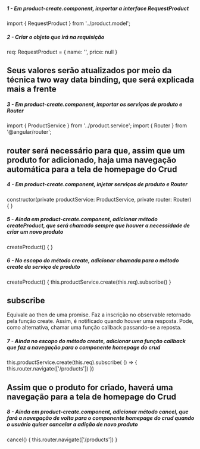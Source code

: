 ##### 1 - Em product-create.component, importar a interface RequestProduct
import { RequestProduct } from '../product.model';


##### 2 - Criar o objeto que irá na requisição
req: RequestProduct = {
  name: '',
  price: null
}

## Seus valores serão atualizados por meio da técnica two way data binding, que será explicada mais a frente


##### 3 - Em product-create.component, importar os serviços de produto e Router   
import { ProductService } from '../product.service';
import { Router } from '@angular/router';

## router será necessário para que, assim que um produto for adicionado, haja uma navegação automática para a tela de homepage do Crud


##### 4 - Em product-create.component, injetar serviços de produto e Router
constructor(private productService: ProductService, private router: Router) { }


##### 5 - Ainda em product-create.component, adicionar método createProduct, que será chamado sempre que houver a necessidade de criar um novo produto
createProduct() {
}


##### 6 - No escopo do método create, adicionar chamada para o método create da serviço de produto
createProduct() {
  this.productService.create(this.req).subscribe()
}

## subscribe
Equivale ao then de uma promise. Faz a inscrição no observable retornado pela função create. Assim, é notificado quando houver uma resposta. Pode, como alternativa, chamar uma função callback passando-se a reposta.


##### 7 - Ainda no escopo do método create, adicionar uma função callback que faz a navegação para o componente homepage do crud
this.productService.create(this.req).subscribe( () => {
  this.router.navigate(['/products'])
})

## Assim que o produto for criado, haverá uma navegação para a tela de homepage do Crud


##### 8 - Ainda em product-create.component, adicionar método cancel, que fará a navegação de volta para o componente homepage do crud quando o usuário quiser cancelar a adição de novo produto
cancel() {
  this.router.navigate(['/products'])
}